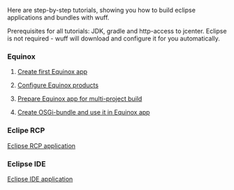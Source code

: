Here are step-by-step tutorials, showing you how to build eclipse applications and bundles with wuff.

Prerequisites for all tutorials: JDK, gradle and http-access to jcenter. Eclipse is not required - wuff will download and configure it for you automatically.

### Equinox

1. [Create first Equinox app](Create-first-Equinox-app)

2. [Configure Equinox products](Configure-Equinox-products)

3. [Prepare Equinox app for multi-project build](Prepare-Equinox-app-for-multiproject-build)

4. [Create OSGi-bundle and use it in Equinox app](Create-OSGi-bundle-and-use-it-in-Equinox-app)

### Eclipe RCP

[Eclipse RCP application](Eclipse-RCP-application)

### Eclipse IDE

[Eclipse IDE application](Eclipse-IDE-application)

